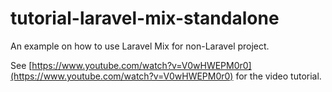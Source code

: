 # tutorial-laravel-mix-standalone
An example on how to use Laravel Mix for non-Laravel project.

See [https://www.youtube.com/watch?v=V0wHWEPM0r0](https://www.youtube.com/watch?v=V0wHWEPM0r0) for
the video tutorial.
